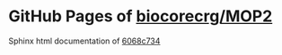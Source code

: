 GitHub Pages of [biocorecrg/MOP2](https://github.com/biocorecrg/MOP2.git)
===
Sphinx html documentation of [6068c734](https://github.com/biocorecrg/MOP2/tree/6068c73425b06c43cb22af8e67af472d6d4e2fff)
